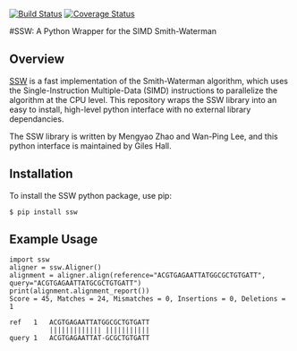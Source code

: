 [![Build Status](https://travis-ci.org/vishnubob/ssw.svg?branch=master)](https://travis-ci.org/vishnubob/ssw)
[![Coverage Status](https://coveralls.io/repos/vishnubob/ssw/badge.svg?branch=master&service=github)](https://coveralls.io/github/vishnubob/ssw?branch=master)

#SSW: A Python Wrapper for the SIMD Smith-Waterman

## Overview

[SSW][ssw_repo] is a fast implementation of the Smith-Waterman algorithm, which
uses the Single-Instruction Multiple-Data (SIMD) instructions to parallelize
the algorithm at the CPU level.  This repository wraps the SSW library into an
easy to install, high-level python interface with no external library dependancies.

The SSW library is written by Mengyao Zhao and Wan-Ping Lee, and this python
interface is maintained by Giles Hall.

## Installation

To install the SSW python package, use pip:

```
$ pip install ssw
```

## Example Usage

```
import ssw
aligner = ssw.Aligner()
alignment = aligner.align(reference="ACGTGAGAATTATGGCGCTGTGATT", query="ACGTGAGAATTATGCGCTGTGATT")
print(alignment.alignment_report())
Score = 45, Matches = 24, Mismatches = 0, Insertions = 0, Deletions = 1

ref   1   ACGTGAGAATTATGGCGCTGTGATT
          ||||||||||||| |||||||||||
query 1   ACGTGAGAATTAT-GCGCTGTGATT
```

[ssw_repo]: https://github.com/mengyao/Complete-Striped-Smith-Waterman-Library

